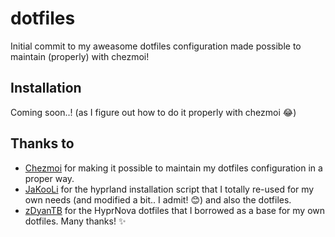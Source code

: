 # dotfiles

Initial commit to my aweasome dotfiles configuration made possible to maintain (properly) with chezmoi!

## Installation

Coming soon..! (as I figure out how to do it properly with chezmoi 😂)

## Thanks to

- [Chezmoi](https://www.chezmoi.io/) for making it possible to maintain my dotfiles configuration in a proper way.
- [JaKooLi](https://github.com/JaKooLit/Arch-Hyprland/tree/main) for the hyprland installation script that I totally re-used for my own needs (and modified a bit.. I admit! 😊) and also the dotfiles.
- [zDyanTB](https://github.com/zDyanTB/HyprNova) for the HyprNova dotfiles that I borrowed as a base for my own dotfiles. Many thanks! ✨
